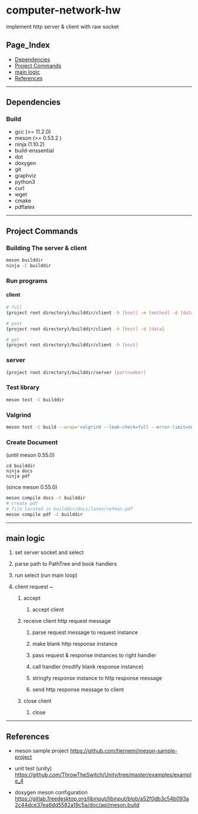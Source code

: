 # computer-network-hw
implement http server &amp; client with raw socket

## Page_Index

* [Dependencies](#Dependencies)
* [Project Commands](#project-commands)
* [main logic](#main-logic)
* [References](#references)
___



## Dependencies

### Build

* gcc (>= 11.2.0)
* meson (>= 0.53.2 )
* ninja (1.10.2)
* build-enssential
* dot
* doxygen
* git
* graphviz
* python3
* curl
* wget
* cmake
* pdflatex

___

## Project Commands

### Building The server &amp; client

``` bash
meson builddir
ninja -C builddir
```

### Run programs

#### client

```bash
# full
(project root directory)/builddir/client -h [host] -m [method] -d [data]

# post
(project root directory)/builddir/client -h [host] -d [data]

# get
(project root directory)/builddir/client -h [host] 
```

### server
```bash
(project root directory)/builddir/server [portnumber]
```

### Test library

```bash
meson test -C builddir
```

### Valgrind

```sh
meson test -C build --wrap='valgrind --leak-check=full --error-limit=no --track-originas=yes' --versbose
```

### Create Document

(until meson 0.55.0)
```
cd builddir
ninja docs
ninja pdf
```

(since meson 0.55.0)
```sh
meson compile docs -C builddir
# create pdf 
# file located in builddir/docs/latex/refman.pdf
meson compile pdf -C builddir
```

___

## main logic

1. set server socket and select

2. parse path to PathTree and book handlers

3. run select (run main loop)

4. client request ~

    1. accept 
        1. accept client

    2. receive client http request message

        1. parse request message to request instance

        2. make blank http response instance

        3. pass request & response instances to right handler

        4. call handler (modify blank response instance)

        5. stringfy response instance to http response message

        6. send http response message to client

    3. close client
        1. close
___

## References

* meson sample project https://github.com/tiernemi/meson-sample-project

* unit test (unity) https://github.com/ThrowTheSwitch/Unity/tree/master/examples/example_4

* doxygen meson configuration https://gitlab.freedesktop.org/libinput/libinput/blob/a52f0db3c54b093a2c44dce37ea6dd5582a19c5a/doc/api/meson.build
